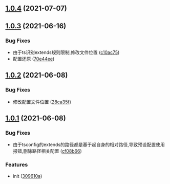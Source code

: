 ## [1.0.4](https://gitee.com/agile-development-system/ts-config-js/compare/v1.0.3...v1.0.4) (2021-07-07)



## [1.0.3](https://gitee.com/agile-development-system/ts-config-js/compare/v1.0.2...v1.0.3) (2021-06-16)


### Bug Fixes

* 由于ts识别extends规则限制,修改文件位置 ([c10ac75](https://gitee.com/agile-development-system/ts-config-js/commits/c10ac75eacc70265601952f56057823683f3d68d))
* 配置还原 ([70e44ee](https://gitee.com/agile-development-system/ts-config-js/commits/70e44ee73e433ab2584a8b348141cb2989738e41))



## [1.0.2](https://gitee.com/agile-development-system/ts-config-js/compare/v1.0.1...v1.0.2) (2021-06-08)


### Bug Fixes

* 修改配置文件位置 ([28ca35f](https://gitee.com/agile-development-system/ts-config-js/commits/28ca35f70cc22123b01deb34fcb74d8f2502e439))



## [1.0.1](https://gitee.com/agile-development-system/ts-config-js/compare/309610aacd2f4e13cae3eddb7d1d34ccdc34469d...v1.0.1) (2021-06-08)


### Bug Fixes

* 由于tsconfig的extends的路径都是基于起自身的相对路径,导致预设配置使用报错,删除路径相关配置 ([cf08b66](https://gitee.com/agile-development-system/ts-config-js/commits/cf08b6633c0f3b5abc83bcb0616c2da12d978c4e))


### Features

* init ([309610a](https://gitee.com/agile-development-system/ts-config-js/commits/309610aacd2f4e13cae3eddb7d1d34ccdc34469d))



